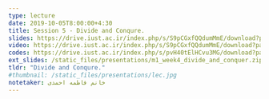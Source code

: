 ```yaml
---
type: lecture
date: 2019-10-05T8:00:00+4:30
title: Session 5 - Divide and Conqure.
slides: https://drive.iust.ac.ir/index.php/s/S9pCGxfQQdumMmE/download?path=%2FSlides&files=S5.pdf
video: https://drive.iust.ac.ir/index.php/s/S9pCGxfQQdumMmE/download?path=%2FVideos&files=S5.mp4
codes: https://drive.iust.ac.ir/index.php/s/pvH40tElHCvu3MG/download?path=%2FCode&files=S5.zip
ext_slides: /static_files/presentations/m1_week4_divide_and_conquer.zip
tldr: "Divide and Conqure."
#thumbnail: /static_files/presentations/lec.jpg
notetaker: خانم فاطمه احمدی
---
```

